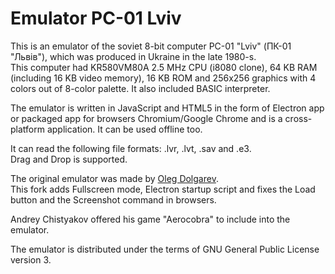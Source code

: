 Emulator PC-01 Lviv
==
This is an emulator of the soviet 8-bit computer PC-01 "Lviv" (ПК-01 "Львів"), which was produced in Ukraine in the late 1980-s.  
This computer had KR580VM80A 2.5 MHz CPU (i8080 clone), 64 KB RAM (including 16 KB video memory), 16 KB ROM and 256x256 graphics with 4 colors out of 8-color palette. It also included BASIC interpreter.

The emulator is written in JavaScript and HTML5 in the form of Electron app or packaged app for browsers Chromium/Google Chrome and is a cross-platform application. It can be used offline too.

It can read the following file formats: .lvr, .lvt, .sav and .e3.  
Drag and Drop is supported.

The original emulator was made by [Oleg Dolgarev](https://github.com/dolgarev/emulator-pc01-lviv).  
This fork adds Fullscreen mode, Electron startup script and fixes the Load button and the Screenshot command in browsers.

Andrey Chistyakov offered his game "Aerocobra" to include into the emulator.

The emulator is distributed under the terms of GNU General Public License version 3.
